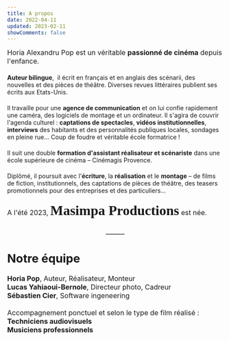 ```yaml
---
title: A propos
date: 2022-04-11
updated: 2023-02-11
showComments: false
---
```

<p style='margin:0cm;font-size:16px'>Horia Alexandru Pop est un v&eacute;ritable <strong>passionn&eacute; de cin&eacute;ma</strong> depuis l&apos;enfance.</p>
<p style='margin:0cm;font-size:16px'>&nbsp; &nbsp; &nbsp; &nbsp; &nbsp; &nbsp;&nbsp;</p>
<p style='margin:0cm;font-size:16pxtext-align:justify;'><strong>Auteur bilingue</strong>, &nbsp;il &eacute;crit en fran&ccedil;ais et en anglais des sc&eacute;narii, des nouvelles et des pi&egrave;ces de th&eacute;&acirc;tre. Diverses revues litt&eacute;raires publient ses &eacute;crits aux Etats-Unis.</p>
<p style='margin:0cm;font-size:16px'>&nbsp; &nbsp; &nbsp; &nbsp; &nbsp; &nbsp;&nbsp;</p>
<p style='margin:0cm;font-size:16pxtext-align:justify;'>Il travaille pour une <strong>agence de communication</strong> et on lui confie rapidement une cam&eacute;ra, des logiciels de montage et un ordinateur. Il s&apos;agira de couvrir l&apos;agenda culturel : <strong>captations de spectacles</strong>, <strong>vid&eacute;os institutionnelles</strong>, <strong>interviews</strong> des habitants et des personnalit&eacute;s publiques locales, sondages en pleine rue&hellip; Coup de foudre et v&eacute;ritable &eacute;cole formatrice ! </p>
<p style='margin:0cm;font-size:16px'>&nbsp; &nbsp; &nbsp; &nbsp; &nbsp; &nbsp;&nbsp;</p>
<p style='margin:0cm;font-size:16pxtext-align:justify;'>Il suit une double <strong>formation d&apos;assistant r&eacute;alisateur et sc&eacute;nariste</strong> dans une &eacute;cole sup&eacute;rieure de cin&eacute;ma &ndash; Cin&eacute;magis Provence.</p>
<p style='margin:0cm;font-size:16px'>&nbsp;&nbsp;</p>
<p style='margin:0cm;font-size:16pxtext-align:justify;'>Dipl&ocirc;m&eacute;, il poursuit avec l&apos;<strong>&eacute;criture</strong>, la <strong>r&eacute;alisation</strong> et le <strong>montage</strong> &ndash; de films de fiction, institutionnels, des captations de pi&egrave;ces de th&eacute;&acirc;tre, des teasers promotionnels pour des entreprises et des particuliers&hellip;</p>
<p style='margin:0cm;font-size:16px'>&nbsp; &nbsp; &nbsp; &nbsp; &nbsp; &nbsp;&nbsp;</p>
<p style='margin:0cm;font-size:16px'>A l&apos;&eacute;t&eacute; 2023, <strong><span style='font-size:32px;font-family:"linus";'>Masimpa Productions</span></strong> est n&eacute;e.</p>
<p style='margin:0cm;font-size:16px'>&nbsp; &nbsp; &nbsp; &nbsp; &nbsp; &nbsp;&nbsp;</p>
<p style='margin:0cm;font-size:16px;text-align:center;'>______</p>
<p style='margin:0cm;font-size:16pxtext-align:center;'>&nbsp;</p>  
<p style='margin:0cm;font-size:16px'>&nbsp; &nbsp; &nbsp; &nbsp; &nbsp; &nbsp;&nbsp;</p>
<p style='margin:0cm;font-size:16px'><strong><span style="font-size:27px;">Notre &eacute;quipe</span></strong></p>
<p style='margin:0cm;font-size:16px'>&nbsp;</p>
<p style='margin:0cm;font-size:16px'><strong>Horia Pop</strong>, Auteur, R&eacute;alisateur, Monteur</p>
<p style='margin:0cm;font-size:16px'><strong>Lucas Yahiaoui-Bernole</strong>, Directeur photo, Cadreur</p>
<p style='margin:0cm;font-size:16px'><strong>S&eacute;bastien Cier</strong>, Software ingeneering</p>
<p style='margin:0cm;font-size:16px'>&nbsp;</p>
<p style='margin:0cm;font-size:16px'>Accompagnement ponctuel et selon le type de film r&eacute;alis&eacute; :</p>
<p style='margin:0cm;font-size:16px'><strong>Techniciens audiovisuels</strong></p>
<p style='margin:0cm;font-size:16px'><strong>Musiciens professionnels</strong></p>